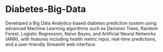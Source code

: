 # Diabetes-Big-Data
Developed a Big Data Analytics-based diabetes prediction system using advanced Machine Learning algorithms such as Decision Trees, Random Forest, Logistic Regression, Naive Bayes, and Artificial Neural Networks (ANN), with features including health metric input, real-time predictions, and a user-friendly Streamlit web interface.
